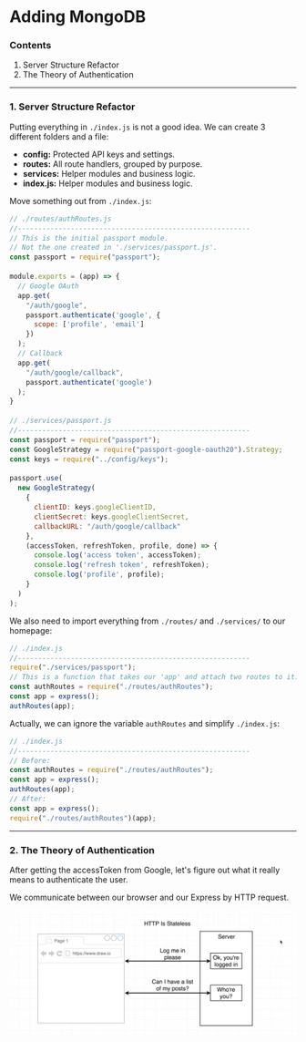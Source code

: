 # Adding MongoDB

### Contents

1. Server Structure Refactor
2. The Theory of Authentication


---

### 1. Server Structure Refactor

Putting everything in `./index.js` is not a good idea. We can create 3 different folders and a file:

* **config:** Protected API keys and settings.
* **routes:** All route handlers, grouped by purpose.
* **services:** Helper modules and business logic.
* **index.js:** Helper modules and business logic.

Move something out from `./index.js`:

```javascript
// ./routes/authRoutes.js
//---------------------------------------------------------
// This is the initial passport module.
// Not the one created in './services/passport.js'.
const passport = require("passport");

module.exports = (app) => {
  // Google OAuth
  app.get(
    "/auth/google",
    passport.authenticate('google', {
      scope: ['profile', 'email']
    })
  );
  // Callback
  app.get(
    "/auth/google/callback",
    passport.authenticate('google')
  );
}

// ./services/passport.js
//---------------------------------------------------------
const passport = require("passport");
const GoogleStrategy = require("passport-google-oauth20").Strategy;
const keys = require("../config/keys");

passport.use(
  new GoogleStrategy(
    {
      clientID: keys.googleClientID,
      clientSecret: keys.googleClientSecret,
      callbackURL: "/auth/google/callback"
    },
    (accessToken, refreshToken, profile, done) => {
      console.log('access token', accessToken);
      console.log('refresh token', refreshToken);
      console.log('profile', profile);
    }
  )
);
```

We also need to import everything from `./routes/` and `./services/` to our homepage:
```javascript
// ./index.js
//---------------------------------------------------------
require("./services/passport");
// This is a function that takes our 'app' and attach two routes to it.
const authRoutes = require("./routes/authRoutes");
const app = express();
authRoutes(app);
```


Actually, we can ignore the variable `authRoutes` and simplify `./index.js`:
```javascript
// ./index.js
//---------------------------------------------------------
// Before:
const authRoutes = require("./routes/authRoutes");
const app = express();
authRoutes(app);
// After:
const app = express();
require("./routes/authRoutes")(app);
```

---

### 2. The Theory of Authentication

After getting the accessToken from Google, let's figure out what it really means to authenticate the user.

We communicate between our browser and our Express by HTTP request.

![01](./images/03/03-01.png "01")
